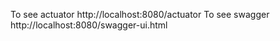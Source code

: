 To see actuator
http://localhost:8080/actuator
To see swagger
http://localhost:8080/swagger-ui.html
